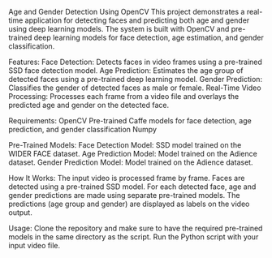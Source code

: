 Age and Gender Detection Using OpenCV
This project demonstrates a real-time application for detecting faces and predicting both age and gender using deep learning models. The system is built with OpenCV and pre-trained deep learning models for face detection, age estimation, and gender classification.

Features:
Face Detection: Detects faces in video frames using a pre-trained SSD face detection model.
Age Prediction: Estimates the age group of detected faces using a pre-trained deep learning model.
Gender Prediction: Classifies the gender of detected faces as male or female.
Real-Time Video Processing: Processes each frame from a video file and overlays the predicted age and gender on the detected face.

Requirements:
OpenCV
Pre-trained Caffe models for face detection, age prediction, and gender classification
Numpy

Pre-Trained Models:
Face Detection Model: SSD model trained on the WIDER FACE dataset.
Age Prediction Model: Model trained on the Adience dataset.
Gender Prediction Model: Model trained on the Adience dataset.

How It Works:
The input video is processed frame by frame.
Faces are detected using a pre-trained SSD model.
For each detected face, age and gender predictions are made using separate pre-trained models.
The predictions (age group and gender) are displayed as labels on the video output.

Usage:
Clone the repository and make sure to have the required pre-trained models in the same directory as the script.
Run the Python script with your input video file.
